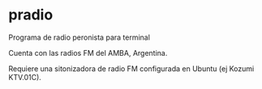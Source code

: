 # pradio
Programa de radio peronista para terminal

Cuenta con las radios FM del AMBA, Argentina.

Requiere una sitonizadora de radio FM configurada en Ubuntu (ej Kozumi KTV.01C).

